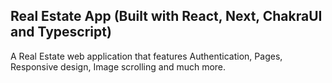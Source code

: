 ## Real Estate App (Built with React, Next, ChakraUI and Typescript)

A Real Estate web application that features Authentication, Pages, Responsive design, Image scrolling and much more. 
